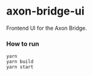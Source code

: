 # axon-bridge-ui

Frontend UI for the Axon Bridge. 

### How to run

```
yarn
yarn build
yarn start
```